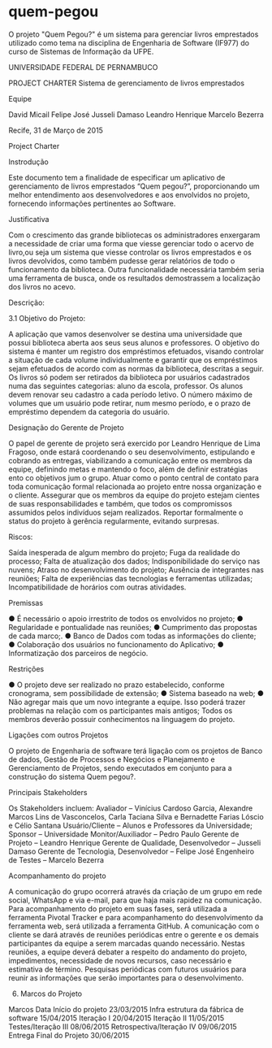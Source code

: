 # quem-pegou
O projeto "Quem Pegou?" é um sistema para gerenciar livros emprestados utilizado como tema na disciplina de Engenharia de Software (IF977) do curso de Sistemas de Informação da UFPE.



UNIVERSIDADE FEDERAL DE PERNAMBUCO
 
 
 
 
  




 
 
PROJECT CHARTER
Sistema de gerenciamento de livros emprestados
 

Equipe

David Micail
Felipe José
Jusseli Damaso
Leandro Henrique
Marcelo Bezerra
 
 
 
 
 










 
Recife, 31 de Março de 2015

Project Charter

 
Instrodução

Este documento tem a finalidade de especificar um aplicativo de gerenciamento de livros emprestados “Quem pegou?”, proporcionando um melhor entendimento aos desenvolvedores e aos envolvidos no projeto, fornecendo informações pertinentes ao Software.

Justificativa

Com o crescimento das grande bibliotecas os administradores enxergaram a necessidade de criar uma forma que viesse gerenciar todo o acervo de livro,ou seja um sistema que viesse controlar os livros emprestados e os livros devolvidos, como também pudesse gerar relatórios de todo o funcionamento da biblioteca. Outra funcionalidade necessária também seria uma ferramenta de busca, onde os resultados demostrassem a localização dos livros no acevo.
 
                   
Descrição:

3.1 Objetivo do Projeto:
           
A aplicação que vamos desenvolver se destina uma universidade que possui biblioteca aberta aos seus seus alunos e professores. O objetivo do sistema é manter um registro dos empréstimos efetuados, visando controlar a situação de cada volume individualmente e garantir que os empréstimos sejam efetuados de acordo com as normas da biblioteca, descritas a seguir. Os livros só podem ser retirados da biblioteca por usuários cadastrados numa das seguintes categorias: aluno da escola, professor. Os alunos devem renovar seu cadastro a cada período letivo. O número máximo de volumes que um usuário pode retirar, num mesmo período, e o prazo de empréstimo dependem da categoria do usuário. 







Designação do Gerente de Projeto

O papel de gerente de projeto será exercido por Leandro Henrique de Lima Fragoso, onde estará coordenando o seu desenvolvimento, estipulando e cobrando as entregas, viabilizando a comunicação entre os membros da equipe, definindo metas e mantendo o foco, além de definir estratégias ento co objetivos jum o grupo. Atuar como o ponto central de contato para toda comunicação formal relacionada ao projeto entre nossa organização e o cliente.  Assegurar que os membros da equipe do projeto estejam cientes de suas responsabilidades e também, que todos os compromissos assumidos pelos indivíduos sejam realizados. Reportar formalmente o status do projeto à gerência regularmente, evitando surpresas.  

Riscos:

Saída inesperada de algum membro do projeto;
Fuga da realidade do processo;
Falta de atualização dos dados;
Indisponibilidade do serviço nas nuvens;
 Atraso no desenvolvimento do projeto;
Ausência de integrantes nas reuniões;
Falta de experiências das tecnologias e ferramentas utilizadas;
Incompatibilidade de horários com outras atividades.

Premissas

●      É necessário o apoio irrestrito de todos os envolvidos no projeto;
●       Regularidade e pontualidade nas reuniões;
●       Cumprimento das propostas de cada marco;.
●       Banco de Dados com todas as informações do cliente;
●       Colaboração dos usuários no funcionamento do Aplicativo;
●       Informatização dos parceiros de negócio.

 






Restrições       
 	
●    O projeto deve ser realizado no prazo estabelecido, conforme cronograma, sem possibilidade de extensão;
●      Sistema baseado na web;
●   Não agregar mais que um novo integrante a equipe. Isso poderá trazer problemas na relação com os participantes mais antigos;
Todos os membros deverão possuir conhecimentos na linguagem do projeto.

Ligações com outros Projetos
 
O projeto de Engenharia de software terá ligação com os projetos de Banco de dados, Gestão de Processos e Negócios e Planejamento e Gerenciamento de Projetos, sendo executados em conjunto para a construção do sistema  Quem pegou?.


Principais Stakeholders

Os Stakeholders incluem:
Avaliador – Vinícius Cardoso Garcia, Alexandre Marcos Lins de Vasconcelos, Carla Taciana Silva e Bernadette Farias Lóscio e Célio Santana
Usuário/Cliente – Alunos e Professores da Universidade;
Sponsor – Universidade
Monitor/Auxiliador – Pedro Paulo
Gerente de Projeto – Leandro Henrique
Gerente de Qualidade, Desenvolvedor – Jusseli Damaso
Gerente de Tecnologia, Desenvolvedor – Felipe José
Engenheiro de Testes – Marcelo Bezerra 

Acompanhamento do projeto

A comunicação do grupo ocorrerá através da criação de um grupo em rede social, WhatsApp e via e-mail, para que haja mais rapidez na comunicação.
Para acompanhamento do projeto em suas fases, será utilizada a ferramenta Pivotal Tracker e para acompanhamento do desenvolvimento da ferramenta web, será utilizada a ferramenta GitHub.
A comunicação com o cliente se dará através de reuniões periódicas entre o gerente e os demais participantes da equipe a serem marcadas quando necessário. Nestas reuniões, a equipe deverá debater a respeito do andamento do projeto, impedimentos, necessidade de novos recursos, caso necessário e estimativa de término. Pesquisas periódicas com futuros usuários para reunir as informações que serão importantes para o desenvolvimento.        

6. Marcos do Projeto
 
Marcos
Data
Início do projeto
23/03/2015
Infra estrutura da fábrica de software
15/04/2015
Iteração I
20/04/2015
Iteração II
11/05/2015
Testes/Iteração III
08/06/2015
Retrospectiva/Iteração IV
  09/06/2015
Entrega Final do Projeto
30/06/2015
 
